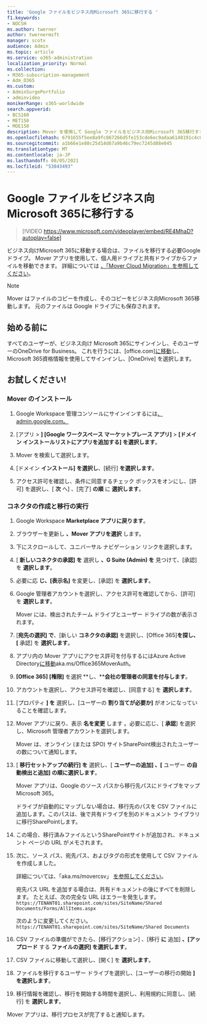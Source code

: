 ```yaml
---
title: 'Google ファイルをビジネス向Microsoft 365に移行する '
f1.keywords:
- NOCSH
ms.author: twerner
author: twernermsft
manager: scotv
audience: Admin
ms.topic: article
ms.service: o365-administration
localization_priority: Normal
ms.collection:
- M365-subscription-management
- Adm_O365
ms.custom:
- AdminSurgePortfolio
- adminvideo
monikerRange: o365-worldwide
search.appverid:
- BCS160
- MET150
- MOE150
description: Mover を使用して Google ファイルをビジネス向Microsoft 365移行する方法について説明します。
ms.openlocfilehash: 6791655f5ee8a9fc867266d5fe153cde6ec9adaa6148191c4c0eb3aedbfe0141
ms.sourcegitcommit: a1b66e1e80c25d14d67a9b46c79ec7245d88e045
ms.translationtype: MT
ms.contentlocale: ja-JP
ms.lasthandoff: 08/05/2021
ms.locfileid: "53843493"
---
```

# <a name="migrate-google-files-to-microsoft-365-for-business"></a>Google ファイルをビジネス向Microsoft 365に移行する 

> [!VIDEO https://www.microsoft.com/videoplayer/embed/RE4MhaD?autoplay=false]

ビジネス向けMicrosoft 365に移動する場合は、ファイルを移行する必要Google ドライブ。 Mover アプリを使用して、個人用ドライブと共有ドライブからファイルを移動できます。 詳細については [、「Mover Cloud Migration」を参照してください](/sharepointmigration/mover-plan-migration)。

> [!NOTE]
> Mover はファイルのコピーを作成し、そのコピーをビジネス向Microsoft 365移動します。 元のファイルは Google ドライブにも保存されます。

## <a name="before-you-start"></a>始める前に

すべてのユーザーが、ビジネス向け Microsoft 365にサインインし、そのユーザーのOneDrive for Business。 これを行うには、[office.com][に移動](https://office.com)し、Microsoft 365資格情報を使用してサインインし、[OneDrive] を選択します。

## <a name="try-it"></a>お試しください!

### <a name="install-mover"></a>Mover のインストール

1. Google Workspace 管理コンソールにサインインするには[、admin.google.com。](https://admin.google.com)

1. [アプリ  >  **] [Google ワークスペース マーケットプレース アプリ]**  >  **[ドメイン インストールリストにアプリを追加する] を選択します**。

1. Mover を検索して選択します。

1. [ドメイン **インストール] を選択し**、[続行] **を選択します**。

1. アクセス許可を確認し、条件に同意するチェック ボックスをオンにし、[許可] を選択し、[ **次** へ] 、[完了] **の順** に **選択します**。

### <a name="create-connectors-and-run-the-migration"></a>コネクタの作成と移行の実行

1. Google Workspace **Marketplace アプリに戻ります**。
1. ブラウザーを更新し **、Mover アプリを選択** します。
1. 下にスクロールして、ユニバーサル ナビゲーション リンクを選択します。
1. [ **新しいコネクタの承認] を** 選択し **、G Suite (Admin) を** 見つけて、[承認] を **選択します**。
1. 必要に応 **じ、[表示名]** を変更し、[承認] を **選択します**。
1. Google 管理者アカウントを選択し、アクセス許可を確認してから、[許可] を **選択します**。

    Mover には、検出されたチーム ドライブとユーザー ドライブの数が表示されます。 

1. [**宛先の選択] で**、[新しい **コネクタの承認]** を選択し、[Office 365]**を探し、[** 承認] を **選択します**。
1. アプリ内の Mover アプリにアクセス許可を付与するにはAzure Active Directory[に移動](https://aka.ms/Office365MoverAuth)aka.ms/Office365MoverAuth。
1. **[Office 365] [権限]** を選択 **し、****会社の管理者の同意を付与します**。
1. アカウントを選択し、アクセス許可を確認し、[同意する] を **選択します**。
1. [プロパティ **] を** 選択し、[ユーザーの **割り当てが必要か]** がオンになっていることを確認します。
1. Mover アプリに戻り、表示 **名を変更** します 。必要に応じ、[ **承認**] を選択し、Microsoft 管理者アカウントを選択します。

    Mover は、オンライン (または SPO) サイトSharePoint検出されたユーザーの数について通知します。
1. [ **移行セットアップの続行] を** 選択し、[ **ユーザーの追加] 、[** ユーザー **の自動検出と追加] の順に選択します**。

    Mover アプリは、Google のソース パスから移行先パスにドライブをマップMicrosoft 365。 

    ドライブが自動的にマップしない場合は、移行先のパスを CSV ファイルに追加します。このパスは、後で共有ドライブを別のドキュメント ライブラリに移行SharePointします。 

1. この場合、移行済みファイルというSharePointサイトが追加され、ドキュメント ページの URL がメモされます。 
1. 次に、ソース パス、宛先パス、およびタグの形式を使用して CSV ファイルを作成しました。 

    詳細については、「aka.ms/movercsv」 [を参照してください](/sharepointmigration/mover-create-migration-csv)。

    宛先パス URL を追加する場合は、共有ドキュメントの後にすべてを削除します。 たとえば、次の完全な URL はエラーを発生します。`https://TENANT01.sharepoint.com/sites/SiteName/Shared Documents/Forms/AllItems.aspx`

    次のように変更してください。`https://TENANT01.sharepoint.com/sites/SiteName/Shared Documents`

1. CSV ファイルの準備ができたら、[移行アクション] 、[移行 **に** 追加] **、[アップロード** する **ファイルの選択] を選択します**。
1. CSV ファイルに移動して選択し、[開く] を **選択します**。
1. ファイルを移行するユーザー ドライブを選択し、[ユーザーの移行の開始 **] を選択します**。
1. 移行情報を確認し、移行を開始する時間を選択し、利用規約に同意し、[続行] を **選択します**。

Mover アプリは、移行プロセスが完了すると通知します。